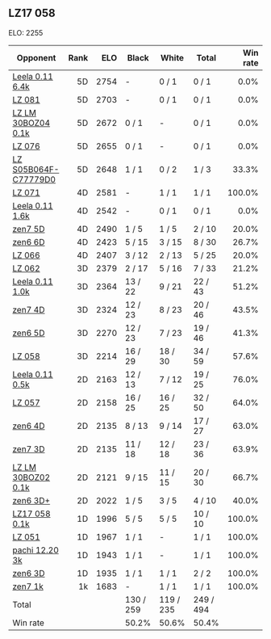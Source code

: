 ## LZ17 058 ##

ELO: 2255

Opponent | Rank | ELO | Black | White | Total | Win rate
---------|-----:|----:|-------|-------|-------|-------:
[Leela 0.11 6.4k](Leela%200.11%206.4k.md) | 5D | 2754 | - | 0 / 1 | 0 / 1 | 0.0%
[LZ 081](LZ%20081.md) | 5D | 2703 | - | 0 / 1 | 0 / 1 | 0.0%
[LZ LM 30BOZ04 0.1k](LZ%20LM%2030BOZ04%200.1k.md) | 5D | 2672 | 0 / 1 | - | 0 / 1 | 0.0%
[LZ 076](LZ%20076.md) | 5D | 2655 | 0 / 1 | - | 0 / 1 | 0.0%
[LZ S05B064F-C77779D0](LZ%20S05B064F-C77779D0.md) | 5D | 2648 | 1 / 1 | 0 / 2 | 1 / 3 | 33.3%
[LZ 071](LZ%20071.md) | 4D | 2581 | - | 1 / 1 | 1 / 1 | 100.0%
[Leela 0.11 1.6k](Leela%200.11%201.6k.md) | 4D | 2542 | - | 0 / 1 | 0 / 1 | 0.0%
[zen7 5D](zen7%205D.md) | 4D | 2490 | 1 / 5 | 1 / 5 | 2 / 10 | 20.0%
[zen6 6D](zen6%206D.md) | 4D | 2423 | 5 / 15 | 3 / 15 | 8 / 30 | 26.7%
[LZ 066](LZ%20066.md) | 4D | 2407 | 3 / 12 | 2 / 13 | 5 / 25 | 20.0%
[LZ 062](LZ%20062.md) | 3D | 2379 | 2 / 17 | 5 / 16 | 7 / 33 | 21.2%
[Leela 0.11 1.0k](Leela%200.11%201.0k.md) | 3D | 2364 | 13 / 22 | 9 / 21 | 22 / 43 | 51.2%
[zen7 4D](zen7%204D.md) | 3D | 2324 | 12 / 23 | 8 / 23 | 20 / 46 | 43.5%
[zen6 5D](zen6%205D.md) | 3D | 2270 | 12 / 23 | 7 / 23 | 19 / 46 | 41.3%
[LZ 058](LZ%20058.md) | 3D | 2214 | 16 / 29 | 18 / 30 | 34 / 59 | 57.6%
[Leela 0.11 0.5k](Leela%200.11%200.5k.md) | 2D | 2163 | 12 / 13 | 7 / 12 | 19 / 25 | 76.0%
[LZ 057](LZ%20057.md) | 2D | 2158 | 16 / 25 | 16 / 25 | 32 / 50 | 64.0%
[zen6 4D](zen6%204D.md) | 2D | 2135 | 8 / 13 | 9 / 14 | 17 / 27 | 63.0%
[zen7 3D](zen7%203D.md) | 2D | 2135 | 11 / 18 | 12 / 18 | 23 / 36 | 63.9%
[LZ LM 30BOZ02 0.1k](LZ%20LM%2030BOZ02%200.1k.md) | 2D | 2121 | 9 / 15 | 11 / 15 | 20 / 30 | 66.7%
[zen6 3D+](zen6%203D+.md) | 2D | 2022 | 1 / 5 | 3 / 5 | 4 / 10 | 40.0%
[LZ17 058 0.1k](LZ17%20058%200.1k.md) | 1D | 1996 | 5 / 5 | 5 / 5 | 10 / 10 | 100.0%
[LZ 051](LZ%20051.md) | 1D | 1967 | 1 / 1 | - | 1 / 1 | 100.0%
[pachi 12.20 3k](pachi%2012.20%203k.md) | 1D | 1943 | 1 / 1 | - | 1 / 1 | 100.0%
[zen6 3D](zen6%203D.md) | 1D | 1935 | 1 / 1 | 1 / 1 | 2 / 2 | 100.0%
[zen7 1k](zen7%201k.md) | 1k | 1683 | - | 1 / 1 | 1 / 1 | 100.0%
Total | | | 130 / 259 | 119 / 235 | 249 / 494 | 
Win rate| | | 50.2% | 50.6% | 50.4% | 
